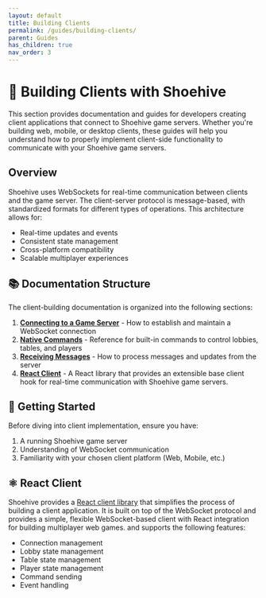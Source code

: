 ```yaml
---
layout: default
title: Building Clients
permalink: /guides/building-clients/
parent: Guides
has_children: true
nav_order: 3
---
```


# 📱 Building Clients with Shoehive

This section provides documentation and guides for developers creating client applications that connect to Shoehive game servers. Whether you're building web, mobile, or desktop clients, these guides will help you understand how to properly implement client-side functionality to communicate with your Shoehive game servers.

## Overview

Shoehive uses WebSockets for real-time communication between clients and the game server. The client-server protocol is message-based, with standardized formats for different types of operations. This architecture allows for:

- Real-time updates and events
- Consistent state management
- Cross-platform compatibility
- Scalable multiplayer experiences

## 📚 Documentation Structure

The client-building documentation is organized into the following sections:

1. **[Connecting to a Game Server](/guides/building-clients/connecting)** - How to establish and maintain a WebSocket connection
2. **[Native Commands](/guides/building-clients/native-commands)** - Reference for built-in commands to control lobbies, tables, and players
3. **[Receiving Messages](/guides/building-clients/receiving-messages)** - How to process messages and updates from the server
4. **[React Client](/guides/building-clients/react-client)** - A React library that provides an extensible base client hook for real-time communication with Shoehive game servers.

## 🚀 Getting Started

Before diving into client implementation, ensure you have:

1. A running Shoehive game server
2. Understanding of WebSocket communication
3. Familiarity with your chosen client platform (Web, Mobile, etc.)

## ⚛ React Client
Shoehive provides a [React client library](/guides/building-clients/react-client) that simplifies the process of building a client application. It is built on top of the WebSocket protocol and provides a simple, flexible WebSocket-based client with React integration for building multiplayer web games. and supports the following features:

- Connection management
- Lobby state management
- Table state management
- Player state management
- Command sending
- Event handling